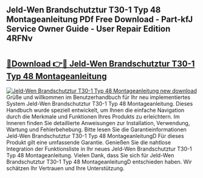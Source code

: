 ## Jeld-Wen Brandschutztur T30-1 Typ 48 Montageanleitung PDf Free Download - Part-kfJ Service Owner Guide - User Repair Edition 4RFNv

# <h2><a href="http://df6sqy.blite.top/?on=Jeld-Wen+Brandschutztur+T30-1+Typ+48+Montageanleitung">🔗Download 👉🔴 Jeld-Wen Brandschutztur T30-1 Typ 48 Montageanleitung</a></h2>

[![Jeld-Wen Brandschutztur T30-1 Typ 48 Montageanleitung new download](https://i.imgur.com/lujVjoI.png)](http://df6sqy.blite.top/?on=Jeld-Wen+Brandschutztur+T30-1+Typ+48+Montageanleitung)
Grüße und willkommen im Benutzerhandbuch für Ihr neu implementiertes System Jeld-Wen Brandschutztur T30-1 Typ 48 Montageanleitung. Dieses Handbuch wurde speziell entwickelt, um Ihnen die einfache Navigation durch die Merkmale und Funktionen Ihres Produkts zu erleichtern. Im Inneren finden Sie detaillierte Anweisungen zur Installation, Verwendung, Wartung und Fehlerbehebung. Bitte lesen Sie die Garantieinformationen Jeld-Wen Brandschutztur T30-1 Typ 48 MontageanleitungD Für dieses Produkt gilt eine umfassende Garantie. Genießen Sie die nahtlose Integration der Funktionsliste in Ihr neues Jeld-Wen Brandschutztur T30-1 Typ 48 Montageanleitung. Vielen Dank, dass Sie sich für Jeld-Wen Brandschutztur T30-1 Typ 48 MontageanleitungD entschieden haben. Wir schätzen Ihr Vertrauen und Ihre Unterstützung.
